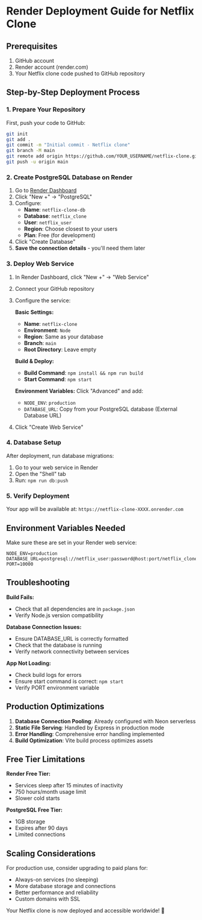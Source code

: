 # Render Deployment Guide for Netflix Clone

## Prerequisites
1. GitHub account
2. Render account (render.com)
3. Your Netflix clone code pushed to GitHub repository

## Step-by-Step Deployment Process

### 1. Prepare Your Repository
First, push your code to GitHub:

```bash
git init
git add .
git commit -m "Initial commit - Netflix clone"
git branch -M main
git remote add origin https://github.com/YOUR_USERNAME/netflix-clone.git
git push -u origin main
```

### 2. Create PostgreSQL Database on Render

1. Go to [Render Dashboard](https://dashboard.render.com/)
2. Click "New +" → "PostgreSQL"
3. Configure:
   - **Name**: `netflix-clone-db`
   - **Database**: `netflix_clone`
   - **User**: `netflix_user`
   - **Region**: Choose closest to your users
   - **Plan**: Free (for development)
4. Click "Create Database"
5. **Save the connection details** - you'll need them later

### 3. Deploy Web Service

1. In Render Dashboard, click "New +" → "Web Service"
2. Connect your GitHub repository
3. Configure the service:

   **Basic Settings:**
   - **Name**: `netflix-clone`
   - **Environment**: `Node`
   - **Region**: Same as your database
   - **Branch**: `main`
   - **Root Directory**: Leave empty
   
   **Build & Deploy:**
   - **Build Command**: `npm install && npm run build`
   - **Start Command**: `npm start`

   **Environment Variables:**
   Click "Advanced" and add:
   - `NODE_ENV`: `production`
   - `DATABASE_URL`: Copy from your PostgreSQL database (External Database URL)

4. Click "Create Web Service"

### 4. Database Setup

After deployment, run database migrations:

1. Go to your web service in Render
2. Open the "Shell" tab
3. Run: `npm run db:push`

### 5. Verify Deployment

Your app will be available at: `https://netflix-clone-XXXX.onrender.com`

## Environment Variables Needed

Make sure these are set in your Render web service:

```
NODE_ENV=production
DATABASE_URL=postgresql://netflix_user:password@host:port/netflix_clone
PORT=10000
```

## Troubleshooting

**Build Fails:**
- Check that all dependencies are in `package.json`
- Verify Node.js version compatibility

**Database Connection Issues:**
- Ensure DATABASE_URL is correctly formatted
- Check that the database is running
- Verify network connectivity between services

**App Not Loading:**
- Check build logs for errors
- Ensure start command is correct: `npm start`
- Verify PORT environment variable

## Production Optimizations

1. **Database Connection Pooling**: Already configured with Neon serverless
2. **Static File Serving**: Handled by Express in production mode  
3. **Error Handling**: Comprehensive error handling implemented
4. **Build Optimization**: Vite build process optimizes assets

## Free Tier Limitations

**Render Free Tier:**
- Services sleep after 15 minutes of inactivity
- 750 hours/month usage limit
- Slower cold starts

**PostgreSQL Free Tier:**
- 1GB storage
- Expires after 90 days
- Limited connections

## Scaling Considerations

For production use, consider upgrading to paid plans for:
- Always-on services (no sleeping)
- More database storage and connections
- Better performance and reliability
- Custom domains with SSL

Your Netflix clone is now deployed and accessible worldwide! 🎉